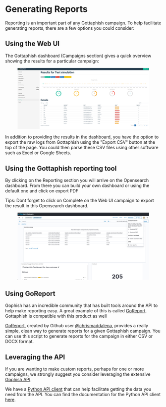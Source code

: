 # Generating Reports

Reporting is an important part of any Gottaphish campaign. To help facilitate generating reports, there are a few options you could consider:

## Using the Web UI

The Gottaphish dashboard (Campaigns section) gives a quick overview showing the results for a particular campaign:

<figure><img src="../.gitbook/assets/image (3) (1) (1).png" alt=""><figcaption></figcaption></figure>

In addition to providing the results in the dashboard, you have the option to export the raw logs from Gottaphish using the "Export CSV" button at the top of the page. You could then parse these CSV files using other software such as Excel or Google Sheets.

## Using the Gottaphish reporting tool

By clicking on the Reporting section you will arrive on the Opensearch dashboard. From there you can build your own dashboard or using the default one and click on export PDF

Tips: Dont forget to click on Complete on the Web UI campaign to export the result in this Opensearch dashboard.

<figure><img src="../.gitbook/assets/image (5) (1).png" alt=""><figcaption></figcaption></figure>

## Using GoReport

Gophish has an incredible community that has built tools around the API to help make reporting easy. A great example of this is called [GoReport](https://github.com/chrismaddalena/GoReport). Gottaphish is compatible with this product as well

[GoReport](https://github.com/chrismaddalena/GoReport), created by Github user [@chrismaddalena](https://github.com/chrismaddalena/), provides a really simple, clean way to generate reports for a given Gottaphish campaign. You can use this script to generate reports for the campaign in either CSV or DOCX format.

## Leveraging the API

If you are wanting to make custom reports, perhaps for one or more campaigns, we strongly suggest you consider leveraging the extensive [Gophish API](https://docs.getgophish.com/api-documentation/).

We have a [Python API client](https://github.com/gophish/api-client-python) that can help facilitate getting the data you need from the API. You can find the documentation for the Python API client [here](https://docs.getgophish.com/python-api-client/).
